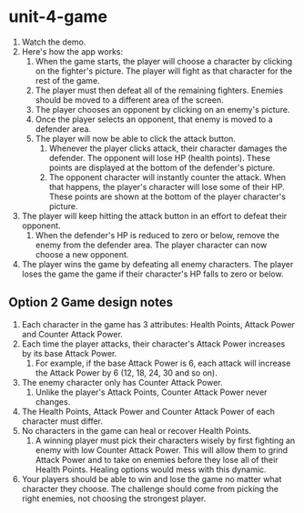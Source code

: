 # unit-4-game

1. Watch the demo.
1. Here's how the app works:
    1. When the game starts, the player will choose a character by clicking on the fighter's picture. The player will fight as that character for the rest of the game.
    1. The player must then defeat all of the remaining fighters. Enemies should be moved to a different area of the screen.
    1. The player chooses an opponent by clicking on an enemy's picture.
    1. Once the player selects an opponent, that enemy is moved to a defender area.
    1. The player will now be able to click the attack button.
        1. Whenever the player clicks attack, their character damages the defender. The opponent will lose HP (health points). These points are displayed at the bottom of the defender's picture.
        1. The opponent character will instantly counter the attack. When that happens, the player's character will lose some of their HP. These points are shown at the bottom of the player character's picture.
1. The player will keep hitting the attack button in an effort to defeat their opponent.
    1. When the defender's HP is reduced to zero or below, remove the enemy from the defender area. The player character can now choose a new opponent.
1. The player wins the game by defeating all enemy characters. The player loses the game the game if their character's HP falls to zero or below.

## Option 2 Game design notes

1. Each character in the game has 3 attributes: Health Points, Attack Power and Counter Attack Power.
1. Each time the player attacks, their character's Attack Power increases by its base Attack Power. 
    1. For example, if the base Attack Power is 6, each attack will increase the Attack Power by 6 (12, 18, 24, 30 and so on).
1. The enemy character only has Counter Attack Power.
    1. Unlike the player's Attack Points, Counter Attack Power never changes.
1. The Health Points, Attack Power and Counter Attack Power of each character must differ.
1. No characters in the game can heal or recover Health Points.
    1. A winning player must pick their characters wisely by first fighting an enemy with low Counter Attack Power. This will allow them to grind Attack Power and to take on enemies before they lose all of their Health Points. Healing options would mess with this dynamic.
1. Your players should be able to win and lose the game no matter what character they choose. The challenge should come from picking the right enemies, not choosing the strongest player.